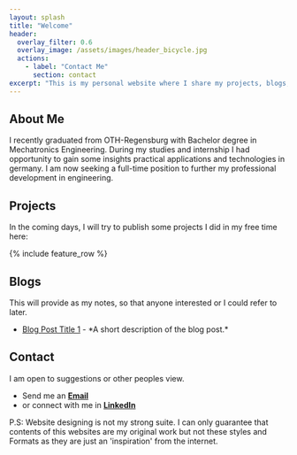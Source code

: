 ```yaml
---
layout: splash
title: "Welcome"
header:
  overlay_filter: 0.6
  overlay_image: /assets/images/header_bicycle.jpg
  actions:
    - label: "Contact Me"
      section: contact
excerpt: "This is my personal website where I share my projects, blogs, and contact information. Feel free to explore!"
---
```


<!-- <div class="header-overlay-image">
  <img src="/assets/images/header_bicycle.jfif" alt="-" />
  <div class="header-overlay-text">
    <h1>Welcome!</h1>
    <p>"I'm Harish Muthukumaran, passionate about Embedded Systems and their application in real-world scenarios. This website is my platform for sharing my work, connecting with others in the field, and receiving suggestions."</p>
  </div>
</div> -->

<div class="section" id="about">
  <div class="section-content">
    <h2>About Me</h2>
    <p>I recently graduated from OTH-Regensburg with Bachelor degree in Mechatronics Engineering. During my studies and internship I had opportunity to gain some insights practical applications and technologies in germany. I am now seeking a full-time position to further my professional development in engineering.</p>
  </div>
</div>

<div class="section" id="projects">
  <div class="section-content">
    <h2>Projects</h2>
    <p>In the coming days, I will try to publish some projects I did in my free time here:</p>
     {% include feature_row %}
  </div>
</div>

<div class="section" id="blogs">
  <div class="section-content">
    <h2>Blogs</h2>
    <p>This will provide as my notes, so that anyone interested or I could refer to later.</p>
    <ul>
        <li><a href="#">Blog Post Title 1</a> - *A short description of the blog post.*</li>
    </ul>
  </div>
</div>

<div class="section" id="contact">
  <div class="section-content">
    <h2>Contact</h2>
    <p>I am open to suggestions or other peoples view.</p>
    <ul>
        <li>Send me an <a href="mailto:harish.k.muthukumaran@gmail.com"><strong>Email</strong></a></li>
        <li>or connect with me in <a href="linkedin.com/in/harish-muthukumaran"><strong>LinkedIn</strong></a></li>
    </ul>
    <p>P.S: Website designing is not my strong suite. I can only guarantee that contents of this websites are my original work but not these styles and Formats as they are just an 'inspiration' from the internet. </p>
  </div>
</div>
